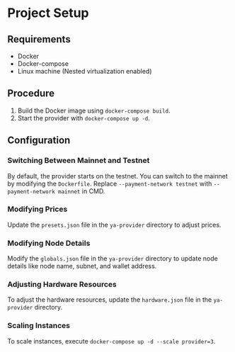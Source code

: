# Project Setup

## Requirements

- Docker
- Docker-compose
- Linux machine (Nested virtualization enabled)

## Procedure

1. Build the Docker image using `docker-compose build`.
2. Start the provider with `docker-compose up -d`.

## Configuration

### Switching Between Mainnet and Testnet

By default, the provider starts on the testnet. You can switch to the mainnet by modifying the `Dockerfile`. Replace `--payment-network testnet` with `--payment-network mainnet` in CMD.

### Modifying Prices

Update the `presets.json` file in the `ya-provider` directory to adjust prices.

### Modifying Node Details

Modify the `globals.json` file in the `ya-provider` directory to update node details like node name, subnet, and wallet address.

### Adjusting Hardware Resources

To adjust the hardware resources, update the `hardware.json` file in the `ya-provider` directory.

### Scaling Instances

To scale instances, execute `docker-compose up -d --scale provider=3`.